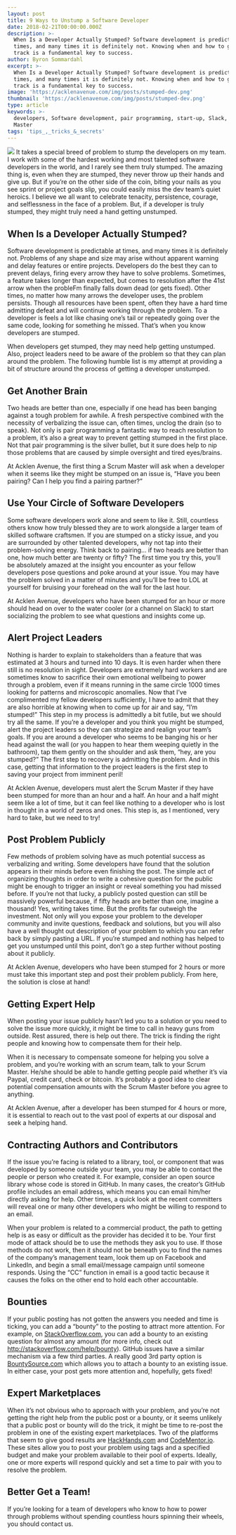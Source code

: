 ```yaml
---
layout: post
title: 9 Ways to Unstump a Software Developer
date: 2018-02-21T00:00:00.000Z
description: >-
  When Is a Developer Actually Stumped? Software development is predictable at
  times, and many times it is definitely not. Knowing when and how to get on
  track is a fundamental key to success.
author: Byron Sommardahl
excerpt: >-
  When Is a Developer Actually Stumped? Software development is predictable at
  times, and many times it is definitely not. Knowing when and how to get on
  track is a fundamental key to success.
image: 'https://acklenavenue.com/img/posts/stumped-dev.png'
thumbnail: 'https://acklenavenue.com/img/posts/stumped-dev.png'
type: article
keywords: >-
  developers, Software development, pair programming, start-up, Slack, Scrum
  Master
tags: 'tips_,_tricks_&_secrets'
---
```

<img src="https://cdn-images-1.medium.com/max/1600/1*nvyFmTv6onLK5JZYPulTmg.jpeg">
It takes a special breed of problem to stump the developers on my team. I work with some of the hardest working and most talented software developers in the world, and I rarely see them truly stumped. The amazing thing is, even when they are stumped, they never throw up their hands and give up. But if you’re on the other side of the coin, biting your nails as you see sprint or project goals slip, you could easily miss the dev team’s quiet heroics. I believe we all want to celebrate tenacity, persistence, courage, and selflessness in the face of a problem. But, if a developer is truly stumped, they might truly need a hand getting unstumped.

## When Is a Developer Actually Stumped?

Software development is predictable at times, and many times it is definitely not. Problems of any shape and size may arise without apparent warning and delay features or entire projects. Developers do the best they can to prevent delays, firing every arrow they have to solve problems. Sometimes, a feature takes longer than expected, but comes to resolution after the 41st arrow when the probleFm finally falls down dead (or gets fixed). Other times, no matter how many arrows the developer uses, the problem persists. Though all resources have been spent, often they have a hard time admitting defeat and will continue working through the problem. To a developer is feels a lot like chasing one’s tail or repeatedly going over the same code, looking for something he missed. That’s when you know developers are stumped.

When developers get stumped, they may need help getting unstumped. Also, project leaders need to be aware of the problem so that they can plan around the problem. The following humble list is my attempt at providing a bit of structure around the process of getting a developer unstumped.

## Get Another Brain

Two heads are better than one, especially if one head has been banging against a tough problem for awhile. A fresh perspective combined with the necessity of verbalizing the issue can, often times, unclog the drain (so to speak). Not only is pair programming a fantastic way to reach resolution to a problem, it’s also a great way to prevent getting stumped in the first place. Not that pair programming is the silver bullet, but it sure does help to nip those problems that are caused by simple oversight and tired eyes/brains.

At Acklen Avenue, the first thing a Scrum Master will ask when a developer when it seems like they might be stumped on an issue is, “Have you been pairing? Can I help you find a pairing partner?”

## Use Your Circle of Software Developers

Some software developers work alone and seem to like it. Still, countless others know how truly blessed they are to work alongside a larger team of skilled software craftsmen. If you are stumped on a sticky issue, and you are surrounded by other talented developers, why not tap into their problem-solving energy. Think back to pairing… if two heads are better than one, how much better are twenty or fifty? The first time you try this, you’ll be absolutely amazed at the insight you encounter as your fellow developers pose questions and poke around at your issue. You may have the problem solved in a matter of minutes and you’ll be free to LOL at yourself for bruising your forehead on the wall for the last hour.

At Acklen Avenue, developers who have been stumped for an hour or more should head on over to the water cooler (or a channel on Slack) to start socializing the problem to see what questions and insights come up.

## Alert Project Leaders

Nothing is harder to explain to stakeholders than a feature that was estimated at 3 hours and turned into 10 days. It is even harder when there still is no resolution in sight. Developers are extremely hard workers and are sometimes know to sacrifice their own emotional wellbeing to power through a problem, even if it means running in the same circle 1000 times looking for patterns and microscopic anomalies. Now that I’ve complimented my fellow developers sufficiently, I have to admit that they are also horrible at knowing when to come up for air and say, “I’m stumped!” This step in my process is admittedly a bit futile, but we should try all the same. If you’re a developer and you think you might be stumped, alert the project leaders so they can strategize and realign your team’s goals. If you are around a developer who seems to be banging his or her head against the wall (or you happen to hear them weeping quietly in the bathroom), tap them gently on the shoulder and ask them, “hey, are you stumped?” The first step to recovery is admitting the problem. And in this case, getting that information to the project leaders is the first step to saving your project from imminent peril!

At Acklen Avenue, developers must alert the Scrum Master if they have been stumped for more than an hour and a half. An hour and a half might seem like a lot of time, but it can feel like nothing to a developer who is lost in thought in a world of zeros and ones. This step is, as I mentioned, very hard to take, but we need to try!

## Post Problem Publicly

Few methods of problem solving have as much potential success as verbalizing and writing. Some developers have found that the solution appears in their minds before even finishing the post. The simple act of organizing thoughts in order to write a cohesive question for the public might be enough to trigger an insight or reveal something you had missed before. If you’re not that lucky, a publicly posted question can still be massively powerful because, if fifty heads are better than one, imagine a thousand! Yes, writing takes time. But the profits far outweigh the investment. Not only will you expose your problem to the developer community and invite questions, feedback and solutions, but you will also have a well thought out description of your problem to which you can refer back by simply pasting a URL. If you’re stumped and nothing has helped to get you unstumped until this point, don’t go a step further without posting about it publicly.

At Acklen Avenue, developers who have been stumped for 2 hours or more must take this important step and post their problem publicly. From here, the solution is close at hand!

## Getting Expert Help

When posting your issue publicly hasn’t led you to a solution or you need to solve the issue more quickly, it might be time to call in heavy guns from outside. Rest assured, there is help out there. The trick is finding the right people and knowing how to compensate them for their help.

When it is necessary to compensate someone for helping you solve a problem, and you’re working with an scrum team, talk to your Scrum Master. He/she should be able to handle getting people paid whether it’s via Paypal, credit card, check or bitcoin. It’s probably a good idea to clear potential compensation amounts with the Scrum Master before you agree to anything.

At Acklen Avenue, after a developer has been stumped for 4 hours or more, it is essential to reach out to the vast pool of experts at our disposal and seek a helping hand.

## Contracting Authors and Contributors

If the issue you’re facing is related to a library, tool, or component that was developed by someone outside your team, you may be able to contact the people or person who created it. For example, consider an open source library whose code is stored in GitHub. In many cases, the creator’s GitHub profile includes an email address, which means you can email him/her directly asking for help. Other times, a quick look at the recent committers will reveal one or many other developers who might be willing to respond to an email.

When your problem is related to a commercial product, the path to getting help is as easy or difficult as the provider has decided it to be. Your first mode of attack should be to use the methods they ask you to use. If those methods do not work, then it should not be beneath you to find the names of the company’s management team, look them up on Facebook and LinkedIn, and begin a small email/message campaign until someone responds. Using the “CC” function in email is a good tactic because it causes the folks on the other end to hold each other accountable.

## Bounties

If your public posting has not gotten the answers you needed and time is ticking, you can add a “bounty” to the posting to attract more attention. For example, on [StackOverflow.com](https://stackoverflow.com/), you can add a bounty to an existing question for almost any amount (for more info, check out http://stackoverflow.com/help/bounty). GitHub issues have a similar mechanism via a few third parties. A really good 3rd party option is [BountySource.com](https://www.bountysource.com/) which allows you to attach a bounty to an existing issue. In either case, your post gets more attention and, hopefully, gets fixed!

## Expert Marketplaces

When it’s not obvious who to approach with your problem, and you’re not getting the right help from the public post or a bounty, or it seems unlikely that a public post or bounty will do the trick, it might be time to re-post the problem in one of the existing expert marketplaces. Two of the platforms that seem to give good results are [HackHands.com](https://hackhands.com/) and [CodeMentor.io](https://www.codementor.io/). These sites allow you to post your problem using tags and a specified budget and make your problem available to their pool of experts. Ideally, one or more experts will respond quickly and set a time to pair with you to resolve the problem.

## Better Get a Team!

If you’re looking for a team of developers who know to how to power through problems without spending countless hours spinning their wheels, you should <a class="md-trigger" data-modal="modal-13">contact us</a>.
